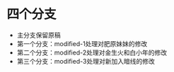 # 四个分支
- 主分支保留原稿
- 第一个分支：modified-1处理对肥原妹妹的修改
- 第二个分支：modified-2处理对金生火和白小年的修改
- 第三个分支：modified-3处理对新加入暗线的修改

